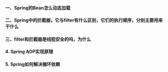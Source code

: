 #### 一、Spring的Bean怎么动态加载

#### 二、Spring中的拦截器，它与filter有什么区别，它们的执行顺序，分别主要用来干什么

#### 三、filter和拦截器是线程安全的吗，为什么

#### 4. Spring AOP实现原理

#### 5. Spring如何解决循环依赖

